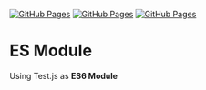 [![GitHub Pages](https://img.shields.io/badge/Docs-121013?logo=github&logoColor=white)](../README.md)
[![GitHub Pages](https://img.shields.io/badge/Main-121013)](./README.md)
[![GitHub Pages](https://img.shields.io/badge/Module-121013)](./module.md)

# ES Module #

Using Test.js as __ES6 Module__